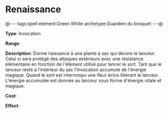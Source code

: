# Renaissance

@---
tags:spell
element:Green White
archetype:Guardien du bosquet
---@

**Type**:
Invocation

**Range**:

**Description**:
Donne naissance à une plante à sac qui dévore le lanceur. Celui ci sera protégé des attaques extérieurs avec une résistance élémentaire en fonction de l'élément utilisé pour lancer le sort. Tant que le lanceur reste à l'intérieur du sac l’invocation accumule de l'énergie magique. Quand le sort est interrompu une fleur éclos libérant le lanceur. L'énergie accumulée est donnée au lanceur sous forme d'énergie vitale et magique.

**Cost**:

**Effect**:
